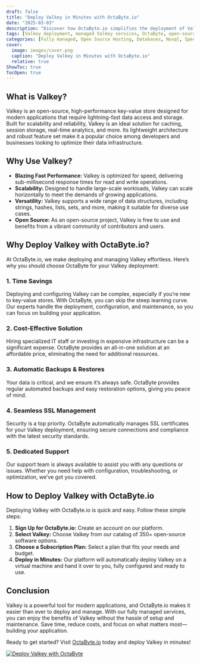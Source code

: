```yaml
---
draft: false
title: "Deploy Valkey in Minutes with OctaByte.io"
date: "2025-03-03"
description: "Discover how OctaByte.io simplifies the deployment of Valkey, a high-performance, open-source key-value store. Learn why Valkey is a game-changer for modern applications and how OctaByte's fully managed services make it effortless to get started."
tags: [Valkey deployment, managed Valkey services, OctaByte, open-source key-value store, high-performance database, managed database services, Valkey benefits, deploy Valkey in minutes]
categories: [Fully managed, Open Source Hosting, Databases, Nosql, Specialized Databases]
cover:
  image: images/cover.png
  caption: "Deploy Valkey in Minutes with OctaByte.io"
  relative: true
ShowToc: true
TocOpen: true
---
```



## What is Valkey?

Valkey is an open-source, high-performance key-value store designed for modern applications that require lightning-fast data access and storage. Built for scalability and reliability, Valkey is an ideal solution for caching, session storage, real-time analytics, and more. Its lightweight architecture and robust feature set make it a popular choice among developers and businesses looking to optimize their data infrastructure.

## Why Use Valkey?

- **Blazing Fast Performance:** Valkey is optimized for speed, delivering sub-millisecond response times for read and write operations.
- **Scalability:** Designed to handle large-scale workloads, Valkey can scale horizontally to meet the demands of growing applications.
- **Versatility:** Valkey supports a wide range of data structures, including strings, hashes, lists, sets, and more, making it suitable for diverse use cases.
- **Open Source:** As an open-source project, Valkey is free to use and benefits from a vibrant community of contributors and users.

## Why Deploy Valkey with OctaByte.io?

At OctaByte.io, we make deploying and managing Valkey effortless. Here’s why you should choose OctaByte for your Valkey deployment:

### 1. **Time Savings**
Deploying and configuring Valkey can be complex, especially if you’re new to key-value stores. With OctaByte, you can skip the steep learning curve. Our experts handle the deployment, configuration, and maintenance, so you can focus on building your application.

### 2. **Cost-Effective Solution**
Hiring specialized IT staff or investing in expensive infrastructure can be a significant expense. OctaByte provides an all-in-one solution at an affordable price, eliminating the need for additional resources.

### 3. **Automatic Backups & Restores**
Your data is critical, and we ensure it’s always safe. OctaByte provides regular automated backups and easy restoration options, giving you peace of mind.

### 4. **Seamless SSL Management**
Security is a top priority. OctaByte automatically manages SSL certificates for your Valkey deployment, ensuring secure connections and compliance with the latest security standards.

### 5. **Dedicated Support**
Our support team is always available to assist you with any questions or issues. Whether you need help with configuration, troubleshooting, or optimization, we’ve got you covered.

## How to Deploy Valkey with OctaByte.io

Deploying Valkey with OctaByte.io is quick and easy. Follow these simple steps:

1. **Sign Up for OctaByte.io:** Create an account on our platform.
2. **Select Valkey:** Choose Valkey from our catalog of 350+ open-source software options.
3. **Choose a Subscription Plan:** Select a plan that fits your needs and budget.
4. **Deploy in Minutes:** Our platform will automatically deploy Valkey on a virtual machine and hand it over to you, fully configured and ready to use.

## Conclusion

Valkey is a powerful tool for modern applications, and OctaByte.io makes it easier than ever to deploy and manage. With our fully managed services, you can enjoy the benefits of Valkey without the hassle of setup and maintenance. Save time, reduce costs, and focus on what matters most—building your application.

Ready to get started? Visit [OctaByte.io](https://octabyte.io) today and deploy Valkey in minutes!

[![Deploy Valkey with OctaByte](/images/deploy-on-octabyte.png)](https://octabyte.io/fully-managed-open-source-services/databases/nosql/valkey)